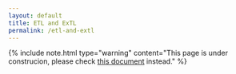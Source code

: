 ```yaml
---
layout: default
title: ETL and ExTL
permalink: /etl-and-extl
---
```


{% include note.html type="warning" content="This page is under construcion, please check [this document](https://github.com/awsub/lab/blob/master/publications/2018-06-28_GCCBOSC/LT-bosc2018.pdf) instead." %}
